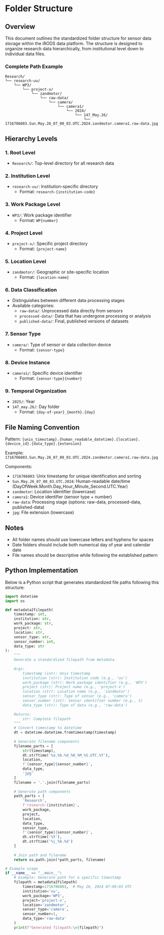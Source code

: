 # Folder Structure 

## Overview
This document outlines the standardized folder structure for sensor data storage within the iRODS data platform. The structure is designed to organize research data hierarchically, from institutional level down to individual data files.

### Complete Path Example
```
Research/
└── research-uu/
    └── WP3/
        └── project-x/
            └── zandmotor/
                └── raw-data/
                    └── camera/
                        └── camera1/
                            └── 2024/
                                └── 147_May.26/
                                    └── 1716706803.Sun.May.26_07_00_03.UTC.2024.zandmotor.camera1.raw-data.jpg
```

## Hierarchy Levels

### 1. Root Level
- `Research/`: Top-level directory for all research data

### 2. Institution Level
- `research-uu/`: Institution-specific directory
  - Format: `research-{institution-code}`

### 3. Work Package Level
- `WP3/`: Work package identifier
  - Format: `WP{number}`

### 4. Project Level
- `project-x/`: Specific project directory
  - Format: `{project-name}`

### 5. Location Level
- `zandmotor/`: Geographic or site-specific location
  - Format: `{location-name}`

### 6. Data Classification
- Distinguishes between different data processing stages
- Available categories:
  - `raw-data/`: Unprocessed data directly from sensors
  - `processed-data/`: Data that has undergone processing or analysis
  - `published-data/`: Final, published versions of datasets

### 7. Sensor Type
- `camera/`: Type of sensor or data collection device
  - Format: `{sensor-type}`

### 8. Device Instance
- `camera1/`: Specific device identifier
  - Format: `{sensor-type}{number}`

### 9. Temporal Organization
- `2025/`: Year
- `147_may.26/`: Day folder
  - Format: `{day-of-year}_{month}.{day}`

## File Naming Convention

Pattern: `{unix_timestamp}.{human_readable_datetime}.{location}.{device_id}.{data_type}.{extension}`

Example: `1716706803.Sun.May.26_07_00_03.UTC.2024.zandmotor.camera1.raw-data.jpg`

Components:
- `1716706803`: Unix timestamp for unique identification and sorting
- `Sun.May.26_07_00_03.UTC.2024`: Human-readable date/time (DayOfWeek.Month.Day_Hour_Minute_Second.UTC.Year)
- `zandmotor`: Location identifier (lowercase)
- `camera1`: Device identifier (sensor type + number)
- `raw-data`: Processing stage (options: raw-data, processed-data, published-data)
- `jpg`: File extension (lowercase)

## Notes

- All folder names should use lowercase letters and hyphens for spaces
- Date folders should include both numerical day of year and calendar date
- File names should be descriptive while following the established pattern

## Python Implementation

Below is a Python script that generates standardized file paths following this structure:

```python
import datetime
import os

def metadata2filepath(
    timestamp: int,
    institution: str,
    work_package: str,
    project: str,
    location: str,
    sensor_type: str,
    sensor_number: int,
    data_type: str
):
    """
    Generate a standardized filepath from metadata.
    
    Args:
        timestamp (int): Unix timestamp
        institution (str): Institution code (e.g., 'uu')
        work_package (str): Work package identifier (e.g., 'WP3')
        project (str): Project name (e.g., 'project-x')
        location (str): Location name (e.g., 'zandmotor')
        sensor_type (str): Type of sensor (e.g., 'camera')
        sensor_number (int): Sensor identifier number (e.g., 1)
        data_type (str): Type of data (e.g., 'raw-data')
    
    Returns:
        str: Complete filepath
    """
    # Convert timestamp to datetime
    dt = datetime.datetime.fromtimestamp(timestamp)
    
    # Generate filename components
    filename_parts = [
        str(timestamp),
        dt.strftime('%a.%b.%d_%H_%M_%S.UTC.%Y'),
        location,
        f'{sensor_type}{sensor_number}',
        data_type,
        'jpg'
    ]
    filename = '.'.join(filename_parts)
    
    # Generate path components
    path_parts = [
        'Research',
        f'research-{institution}',
        work_package,
        project,
        location,
        data_type,
        sensor_type,
        f'{sensor_type}{sensor_number}',
        dt.strftime('%Y'),
        dt.strftime('%j_%b.%d')
    ]
    
    # Join path and filename
    return os.path.join(*path_parts, filename)

# Example usage
if __name__ == "__main__":
    # Example: Generate path for a specific timestamp
    filepath = metadata2filepath(
        timestamp=1716706803,  # May 26, 2024 07:00:03 UTC
        institution='uu',
        work_package='WP3',
        project='project-x',
        location='zandmotor',
        sensor_type='camera',
        sensor_number=1,
        data_type='raw-data'
    )
    print(f"Generated filepath:\n{filepath}")
```